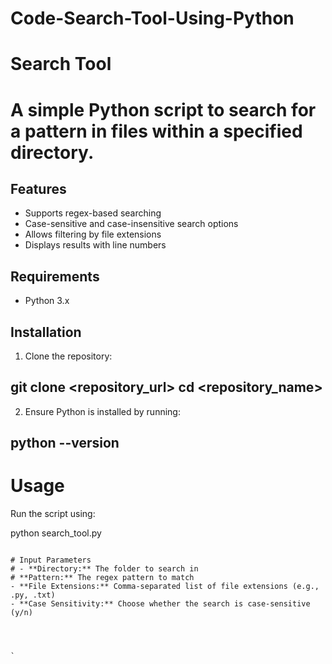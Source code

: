 # Code-Search-Tool-Using-Python
# Search Tool

# A simple Python script to search for a pattern in files within a specified directory.

## Features
 - Supports regex-based searching
 - Case-sensitive and case-insensitive search options
 - Allows filtering by file extensions
- Displays results with line numbers

## Requirements
- Python 3.x

## Installation
 1. Clone the repository:
  
   git clone <repository_url>
   cd <repository_name>
   ----
 2. Ensure Python is installed by running:
   
   python --version
   ----

# Usage
 Run the script using:

 python search_tool.py
```

# Input Parameters
# - **Directory:** The folder to search in
# **Pattern:** The regex pattern to match
- **File Extensions:** Comma-separated list of file extensions (e.g., .py, .txt)
- **Case Sensitivity:** Choose whether the search is case-sensitive (y/n)




`


